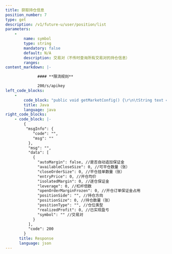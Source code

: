 ```yaml
---
title: 获取持仓信息
position_number: 7
type: get
description: /v1/future-u/user/position/list
parameters:
    -
        name: symbol
        type: string
        mandatory: false
        default: N/A
        description: 交易对（不传时查询所有交易对的持仓信息）
        ranges:
content_markdown: |-

              #### **限流规则**

              200/s/apikey
left_code_blocks:
    -
        code_block: "public void getMarketConfig() {\r\n\tString text = HttpUtil.get(URL + \"/data/api/user/v1/getMarketConfig\");\r\n\tSystem.out.println(text);\r\n}"
        title: Java
        language: java
right_code_blocks:
    - code_block: |-
        {
         "msgInfo": {
            "code": "",
            "msg": ""
          },
          "msg": "",
          "data": [
            {
              "autoMargin": false, //是否自动追加保证金
              "availableCloseSize": 0, //可平仓数量（张）
              "closeOrderSize": 0, //平仓挂单数量（张）
              "entryPrice": 0, //开仓均价
              "isolatedMargin": 0, //逐仓保证金
              "leverage": 0, //杠杆倍数
              "openOrderMarginFrozen": 0, //开仓订单保证金占用
              "positionSide": "", //持仓方向
              "positionSize": 0, //持仓数量（张）
              "positionType": "", //仓位类型
              "realizedProfit": 0, //已实现盈亏
              "symbol": "" //交易对
            }
          ],
          "code": 200
        }
      title: Response
      language: json
---
```

